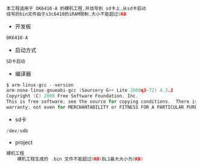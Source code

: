 ```c

本工程适用于 OK6410-A 的裸机工程,并烧写到 sd卡上,从sd卡启动
烧写的bin文件由于s3c6410的iRAM限制,大小不能超过8KB

```


- 开发板
```c
OK6410-A

```

- 启动方式
```c
SD卡启动

```

- 编译器
```c
$ arm-linux-gcc --version
arm-none-linux-gnueabi-gcc (Sourcery G++ Lite 2008q3-72) 4.3.2
Copyright (C) 2008 Free Software Foundation, Inc.
This is free software; see the source for copying conditions.  There is NO
warranty; not even for MERCHANTABILITY or FITNESS FOR A PARTICULAR PURPOSE.

```

- sd卡
```c
/dev/sdb

```

- project
```c
裸机工程
	裸机工程生成的 .bin 文件不能超过8KB(BL1最大大小为8KB)
```
